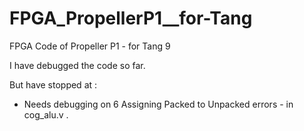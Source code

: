 # FPGA_PropellerP1__for-Tang
FPGA Code of Propeller P1 - for Tang 9

I have debugged the code so far.

But have stopped at :
- Needs debugging on 6 Assigning Packed to Unpacked errors - in cog_alu.v .
